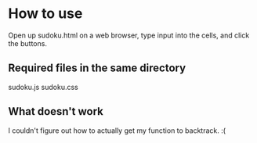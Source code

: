 # How to use
Open up sudoku.html on a web browser, type input into the cells, and click the buttons.

## Required files in the same directory
sudoku.js
sudoku.css

## What doesn't work
I couldn't figure out how to actually get my function to backtrack. :(
